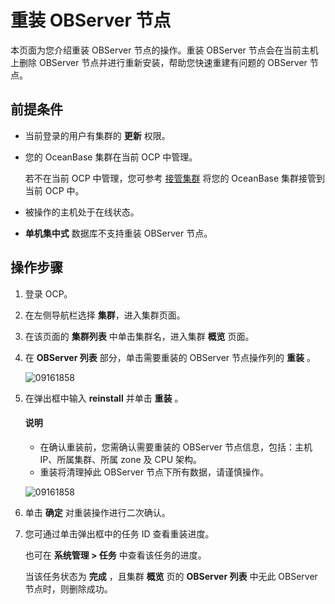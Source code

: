 # 重装 OBServer 节点

本页面为您介绍重装 OBServer 节点的操作。重装 OBServer 节点会在当前主机上删除 OBServer 节点并进行重新安装，帮助您快速重建有问题的 OBServer 节点。

## 前提条件

* 当前登录的用户有集群的 **更新** 权限。

* 您的 OceanBase 集群在当前 OCP 中管理。

  若不在当前 OCP 中管理，您可参考 [接管集群](../300.manage-a-cluster/400.take-over-a-cluster.md) 将您的 OceanBase 集群接管到当前 OCP 中。

* 被操作的主机处于在线状态。

* **单机集中式** 数据库不支持重装 OBServer 节点。

## 操作步骤

1. 登录 OCP。

2. 在左侧导航栏选择 **集群**，进入集群页面。

3. 在该页面的 **集群列表** 中单击集群名，进入集群 **概览** 页面。

4. 在 **OBServer 列表** 部分，单击需要重装的 OBServer 节点操作列的 **重装** 。

   ![09161858](https://obbusiness-private.oss-cn-shanghai.aliyuncs.com/doc/img/ocp/401/%E9%87%8D%E8%A3%851.png)

5. 在弹出框中输入 **reinstall** 并单击 **重装** 。

   <main id="notice" type='explain'>
   <h4>说明</h4>
   <ul>
   <li>在确认重装前，您需确认需要重装的 OBServer 节点信息，包括：主机 IP、所属集群、所属 zone 及 CPU 架构。</li>
   <li>重装将清理掉此 OBServer 节点下所有数据，请谨慎操作。</li>
   </ul>
   </main>

   ![09161858](https://obbusiness-private.oss-cn-shanghai.aliyuncs.com/doc/img/ocp/401/%E9%87%8D%E8%A3%85observer1.png)

6. 单击 **确定** 对重装操作进行二次确认。

7. 您可通过单击弹出框中的任务 ID 查看重装进度。

   也可在 **系统管理 \> 任务** 中查看该任务的进度。

   当该任务状态为 **完成** ，且集群 **概览** 页的 **OBServer 列表** 中无此 OBServer 节点时，则删除成功。
